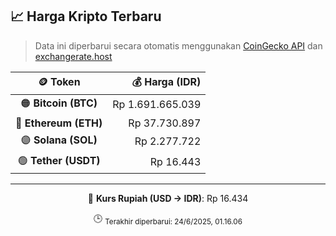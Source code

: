 

<!-- HARGA_KRIPTO -->
## 📈 Harga Kripto Terbaru

> Data ini diperbarui secara otomatis menggunakan [CoinGecko API](https://www.coingecko.com/) dan [exchangerate.host](https://exchangerate.host/)

<div align="center">

| 🪙 Token | 💰 Harga (IDR) |
|:------:|---------------:|
| 🟠 **Bitcoin (BTC)**   | Rp 1.691.665.039 |
| 🔵 **Ethereum (ETH)**  | Rp 37.730.897 |
| 🟣 **Solana (SOL)**    | Rp 2.277.722 |
| 🟢 **Tether (USDT)**   | Rp 16.443 |

---

💱 **Kurs Rupiah (USD → IDR)**: Rp 16.434

🕒 <sub>Terakhir diperbarui: 24/6/2025, 01.16.06</sub>

</div>
<!-- /HARGA_KRIPTO -->